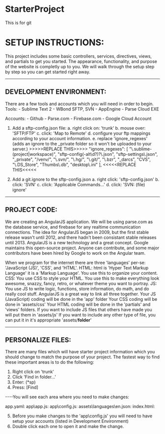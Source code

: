 StarterProject
=============
This is for git



SETUP INSTRUCTIONS:
===================
This project includes some basic controllers, services, directives, views, and partials to get you started.
The appearance, functionality, and purpose of the website is completly up to you.
We will walk through the setup step by step so you can get started right away.

------------------------
DEVELOPMENT ENVIRONMENT:
------------------------
There are a few tools and accounts which you will need in order to begin.
Tools:
	- Sublime Text 2
	- WBond SFTP, SVN
	- AppEngine
	- Parse Cloud EXE

Accounts:
	- Github
	- Parse.com
	- Firebase.com
	- Google Cloud Account

1. Add a sftp-config.json file: 
	a. right click on: 		'trunk'
	b. mouse over: 			'SFTP/FTP'
	c. click:				'Map to Remote'
	d. configure your ftp mappings according to your account information.
	e. replace 'ignore_regexes' (adds an ignore to the _private folder so it won't be uploaded to your server.)
		>>>>>REPLACE THIS>>>>>
		"ignore_regexes": [
		    "\\.sublime-(project|workspace)", "sftp-config(-alt\\d?)?\\.json",
		    "sftp-settings\\.json", "_private", "/venv/", "\\.svn/", "\\.hg/", "\\.git/",
		    "\\.bzr", "_darcs", "CVS", "\\.DS_Store", "Thumbs\\.db", "desktop\\.ini"
		],
		<<<<<REPLACE THIS<<<<<

2. Add a git.ignore to the sftp-config.json
	a. right click:		'sftp-config.json'
	b. click:		 	'SVN'
	c. click:		 	'Applicable Commands...'
	d. click: 			'SVN: (file) ignore'

-------------
PROJECT CODE:
-------------
We are creating an AngularJS application.  We will be using parse.com as the database service, and firebase for any realtime communication connections.
The idea for AngularJS began in 2009, but the first stable release wasn't until 2012, and there hadn't been consistant stable releases until 2013.
AngularJS is a new technology and a great concept.  Google maintains this open-source project.  Anyone can contribute, and some major contributors have been hired by Google to work on the Angular team.

When we program for the internet there are three 'languages' per-se: 'JavaScript (JS)', 'CSS', and 'HTML'.
HTML: html is 'Hyper Text Markup Language' it is a 'Markup Language'.  You use this to organize your content.
CSS: You use CSS to style your HTML.  You use this to make everything look awesome, snazzy, fancy, retro, or whatever theme you want to portray.
JS: You use JS to write logic, functions, store information, do math, and do really cool stuff.
AngularJS is a great way to link all three together.
Your JS (JavaScript) coding will be done in the 'app' folder
Your CSS coding will be done in 'assets/css'
Your HTML coding will be done in the 'partials' and 'views' folders.
If you want to include JS files that others have made you will put them in 'assets/js'
If you want to include any other type of file, you can put it in it's appropriate 'assets/__folder__'



------------------
PERSONALIZE FILES:
------------------
There are many files which will have starter project information which you should change to match the purpose of your project.
The fastest way to find these important areas is to do the following:
1. Right click on 'trunk'
2. Click 'Find in folder...'
3. Enter: (*sp)
4. Press: [Find]

----You will see each area where you need to make changes:

app.yaml:
app\app.js:
app\config.js:
assets\languages\en.json:
index.html:

5. Before you make changes to the 'app\config.js' you will need to have setup your accounts (listed in Development Environment)
6. Double click each one to open it and make the change.